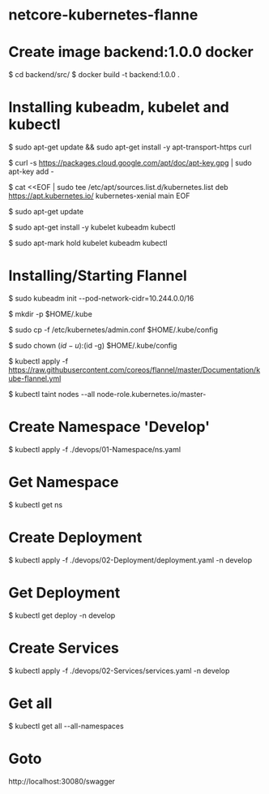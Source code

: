 # netcore-kubernetes-flanne

# Create image backend:1.0.0 docker
$ cd backend/src/
$ docker build -t backend:1.0.0 .

# Installing kubeadm, kubelet and kubectl
$ sudo apt-get update && sudo apt-get install -y apt-transport-https curl

$ curl -s https://packages.cloud.google.com/apt/doc/apt-key.gpg | sudo apt-key add -

$ cat <<EOF | sudo tee /etc/apt/sources.list.d/kubernetes.list
deb https://apt.kubernetes.io/ kubernetes-xenial main
EOF

$ sudo apt-get update

$ sudo apt-get install -y kubelet kubeadm kubectl

$ sudo apt-mark hold kubelet kubeadm kubectl

# Installing/Starting Flannel

$ sudo kubeadm init --pod-network-cidr=10.244.0.0/16

$ mkdir -p $HOME/.kube

$ sudo cp -f /etc/kubernetes/admin.conf $HOME/.kube/config

$ sudo chown $(id -u):$(id -g) $HOME/.kube/config

$ kubectl apply -f https://raw.githubusercontent.com/coreos/flannel/master/Documentation/kube-flannel.yml

$ kubectl taint nodes --all node-role.kubernetes.io/master-

# Create Namespace 'Develop'
$ kubectl apply -f ./devops/01-Namespace/ns.yaml

# Get Namespace
$ kubectl get ns

# Create Deployment
$ kubectl apply -f ./devops/02-Deployment/deployment.yaml -n develop

# Get Deployment
$ kubectl get deploy -n develop

# Create Services
$ kubectl apply -f ./devops/02-Services/services.yaml -n develop

# Get all
$ kubectl get all --all-namespaces

# Goto
http://localhost:30080/swagger
